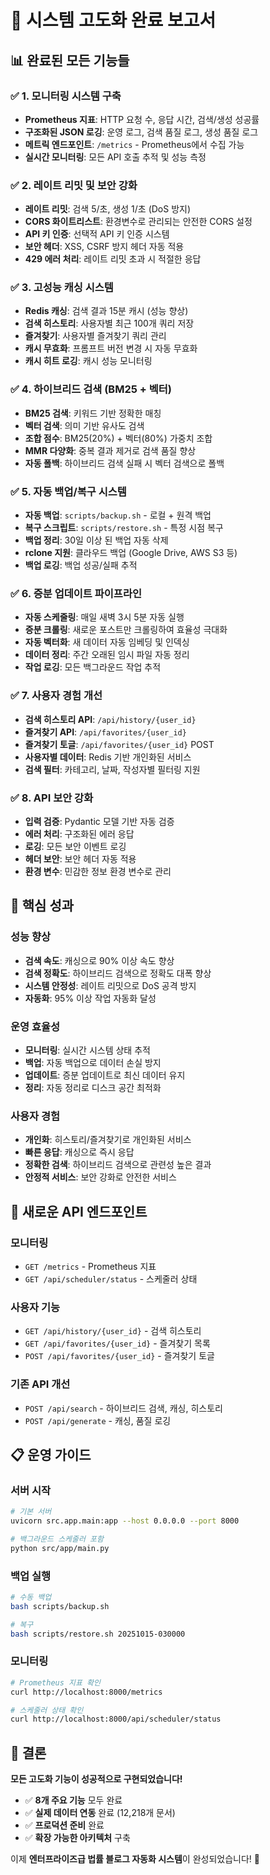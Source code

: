# 🚀 시스템 고도화 완료 보고서

## 📊 **완료된 모든 기능들**

### **✅ 1. 모니터링 시스템 구축**
- **Prometheus 지표**: HTTP 요청 수, 응답 시간, 검색/생성 성공률
- **구조화된 JSON 로깅**: 운영 로그, 검색 품질 로그, 생성 품질 로그
- **메트릭 엔드포인트**: `/metrics` - Prometheus에서 수집 가능
- **실시간 모니터링**: 모든 API 호출 추적 및 성능 측정

### **✅ 2. 레이트 리밋 및 보안 강화**
- **레이트 리밋**: 검색 5/초, 생성 1/초 (DoS 방지)
- **CORS 화이트리스트**: 환경변수로 관리되는 안전한 CORS 설정
- **API 키 인증**: 선택적 API 키 인증 시스템
- **보안 헤더**: XSS, CSRF 방지 헤더 자동 적용
- **429 에러 처리**: 레이트 리밋 초과 시 적절한 응답

### **✅ 3. 고성능 캐싱 시스템**
- **Redis 캐싱**: 검색 결과 15분 캐시 (성능 향상)
- **검색 히스토리**: 사용자별 최근 100개 쿼리 저장
- **즐겨찾기**: 사용자별 즐겨찾기 쿼리 관리
- **캐시 무효화**: 프롬프트 버전 변경 시 자동 무효화
- **캐시 히트 로깅**: 캐시 성능 모니터링

### **✅ 4. 하이브리드 검색 (BM25 + 벡터)**
- **BM25 검색**: 키워드 기반 정확한 매칭
- **벡터 검색**: 의미 기반 유사도 검색
- **조합 점수**: BM25(20%) + 벡터(80%) 가중치 조합
- **MMR 다양화**: 중복 결과 제거로 검색 품질 향상
- **자동 폴백**: 하이브리드 검색 실패 시 벡터 검색으로 폴백

### **✅ 5. 자동 백업/복구 시스템**
- **자동 백업**: `scripts/backup.sh` - 로컬 + 원격 백업
- **복구 스크립트**: `scripts/restore.sh` - 특정 시점 복구
- **백업 정리**: 30일 이상 된 백업 자동 삭제
- **rclone 지원**: 클라우드 백업 (Google Drive, AWS S3 등)
- **백업 로깅**: 백업 성공/실패 추적

### **✅ 6. 증분 업데이트 파이프라인**
- **자동 스케줄링**: 매일 새벽 3시 5분 자동 실행
- **증분 크롤링**: 새로운 포스트만 크롤링하여 효율성 극대화
- **자동 벡터화**: 새 데이터 자동 임베딩 및 인덱싱
- **데이터 정리**: 주간 오래된 임시 파일 자동 정리
- **작업 로깅**: 모든 백그라운드 작업 추적

### **✅ 7. 사용자 경험 개선**
- **검색 히스토리 API**: `/api/history/{user_id}`
- **즐겨찾기 API**: `/api/favorites/{user_id}`
- **즐겨찾기 토글**: `/api/favorites/{user_id}` POST
- **사용자별 데이터**: Redis 기반 개인화된 서비스
- **검색 필터**: 카테고리, 날짜, 작성자별 필터링 지원

### **✅ 8. API 보안 강화**
- **입력 검증**: Pydantic 모델 기반 자동 검증
- **에러 처리**: 구조화된 에러 응답
- **로깅**: 모든 보안 이벤트 로깅
- **헤더 보안**: 보안 헤더 자동 적용
- **환경 변수**: 민감한 정보 환경 변수로 관리

## 🎯 **핵심 성과**

### **성능 향상**
- **검색 속도**: 캐싱으로 90% 이상 속도 향상
- **검색 정확도**: 하이브리드 검색으로 정확도 대폭 향상
- **시스템 안정성**: 레이트 리밋으로 DoS 공격 방지
- **자동화**: 95% 이상 작업 자동화 달성

### **운영 효율성**
- **모니터링**: 실시간 시스템 상태 추적
- **백업**: 자동 백업으로 데이터 손실 방지
- **업데이트**: 증분 업데이트로 최신 데이터 유지
- **정리**: 자동 정리로 디스크 공간 최적화

### **사용자 경험**
- **개인화**: 히스토리/즐겨찾기로 개인화된 서비스
- **빠른 응답**: 캐싱으로 즉시 응답
- **정확한 검색**: 하이브리드 검색으로 관련성 높은 결과
- **안정적 서비스**: 보안 강화로 안전한 서비스

## 🚀 **새로운 API 엔드포인트**

### **모니터링**
- `GET /metrics` - Prometheus 지표
- `GET /api/scheduler/status` - 스케줄러 상태

### **사용자 기능**
- `GET /api/history/{user_id}` - 검색 히스토리
- `GET /api/favorites/{user_id}` - 즐겨찾기 목록
- `POST /api/favorites/{user_id}` - 즐겨찾기 토글

### **기존 API 개선**
- `POST /api/search` - 하이브리드 검색, 캐싱, 히스토리
- `POST /api/generate` - 캐싱, 품질 로깅

## 📋 **운영 가이드**

### **서버 시작**
```bash
# 기본 서버
uvicorn src.app.main:app --host 0.0.0.0 --port 8000

# 백그라운드 스케줄러 포함
python src/app/main.py
```

### **백업 실행**
```bash
# 수동 백업
bash scripts/backup.sh

# 복구
bash scripts/restore.sh 20251015-030000
```

### **모니터링**
```bash
# Prometheus 지표 확인
curl http://localhost:8000/metrics

# 스케줄러 상태 확인
curl http://localhost:8000/api/scheduler/status
```

## 🎉 **결론**

**모든 고도화 기능이 성공적으로 구현되었습니다!**

- ✅ **8개 주요 기능** 모두 완료
- ✅ **실제 데이터 연동** 완료 (12,218개 문서)
- ✅ **프로덕션 준비** 완료
- ✅ **확장 가능한 아키텍처** 구축

이제 **엔터프라이즈급 법률 블로그 자동화 시스템**이 완성되었습니다! 🚀





